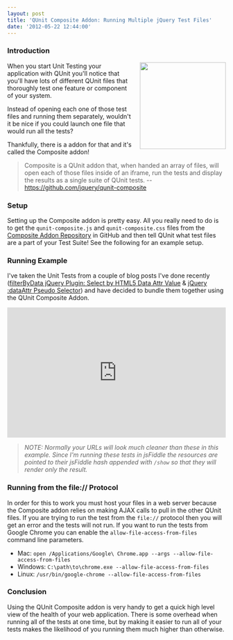 ```yaml
---
layout: post
title: 'QUnit Composite Addon: Running Multiple jQuery Test Files'
date: '2012-05-22 12:44:00'
---
```


<h3>
 Introduction</h3>

<div class="separator" style="clear: both; text-align: center;">
<a href="http://4.bp.blogspot.com/-f5ev9AjbDLc/T7uK0MBLKbI/AAAAAAAAQVk/xju-gnr6mfI/s1600/qunit.png" imageanchor="1" style="clear: right; float: right; margin-bottom: 1em; margin-left: 1em;"><img border="0" height="200" src="http://4.bp.blogspot.com/-f5ev9AjbDLc/T7uK0MBLKbI/AAAAAAAAQVk/xju-gnr6mfI/s200/qunit.png" width="198" /></a></div>
When you start Unit Testing your application with QUnit you'll notice that you'll have lots of different QUnit files that thoroughly test one feature or component of your system.

Instead of opening each one of those test files and running them separately, wouldn't it be nice if you could launch one file that would run all the tests?

Thankfully, there is a addon for that and it's called the Composite addon!

<blockquote>
Composite is a QUnit addon that, when handed an array of files, will open each of those files inside of an iframe, run the tests and display the results as a single suite of QUnit tests. -- <a href="https://github.com/jquery/qunit-composite">https://github.com/jquery/qunit-composite</a></blockquote>

<h3>
 Setup</h3>

Setting up the Composite addon is pretty easy. All you really need to do is to get the <code>qunit-composite.js</code> and <code>qunit-composite.css</code> files from the <a href="https://github.com/jquery/qunit-composite">Composite Addon Repository</a> in GitHub and then tell QUnit what test files are a part of your Test Suite! See the following for an example setup.

<script src="https://gist.github.com/2642015.js?file=fiddle.html">
</script>
<h3>
 Running Example</h3>

I've taken the Unit Tests from a couple of blog posts I've done recently (<a href="http://www.elijahmanor.com/2011/07/filterbydata-jquery-plugin.html">filterByData jQuery Plugin: Select by HTML5 Data Attr Value</a> &amp; <a href="http://www.elijahmanor.com/2011/07/jquery-dataattr-pseudo-selector.html">jQuery :dataAttr Pseudo Selector</a>) and have decided to bundle them together using the QUnit Composite Addon.

<iframe allowfullscreen="allowfullscreen" frameborder="0" src="http://jsfiddle.net/bCgV6/9/embedded/result,js,html,css,resources/presentation" style="height: 300px; width: 100%;"></iframe>

<blockquote>
<i>NOTE: Normally your URLs will look much cleaner than these in this example. Since I'm running these tests in jsFiddle the resources are pointed to their jsFiddle hash appended with <code>/show</code> so that they will render only the result.</i></blockquote>

<h3>
 Running from the file:// Protocol</h3>

In order for this to work you must host your files in a web server because the Composite addon relies on making AJAX calls to pull in the other QUnit files. If you are trying to run the test from the <code>file://</code> protocol then you will get an error and the tests will not run. If you want to run the tests from Google Chrome you can enable the <code>allow-file-access-from-files</code> command line parameters.

<ul>
<li>Mac: <code>open /Applications/Google\ Chrome.app --args --allow-file-access-from-files</code></li>
<li>Windows: <code>C:\path\to\chrome.exe --allow-file-access-from-files</code></li>
<li>Linux: <code>/usr/bin/google-chrome --allow-file-access-from-files</code></li>
</ul>

<h3>
 Conclusion</h3>

Using the QUnit Composite addon is very handy to get a quick high level view of the health of your web application. There is some overhead when running all of the tests at one time, but by making it easier to run all of your tests makes the likelihood of you running them much higher than otherwise.